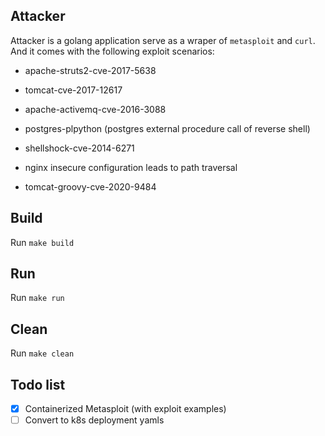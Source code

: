 ## Attacker

Attacker is a golang application serve as a wraper of `metasploit` and `curl`. And it comes with the following exploit scenarios:

* apache-struts2-cve-2017-5638

* tomcat-cve-2017-12617

* apache-activemq-cve-2016-3088

* postgres-plpython (postgres external procedure call of reverse shell)

* shellshock-cve-2014-6271

* nginx insecure configuration leads to path traversal 

* tomcat-groovy-cve-2020-9484

## Build

Run `make build`

## Run

Run `make run`

## Clean

Run `make clean`

## Todo list

- [x] Containerized Metasploit (with exploit examples)
- [ ] Convert to k8s deployment yamls
